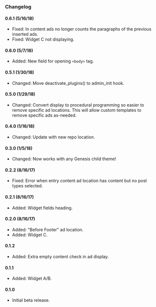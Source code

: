 ### Changelog

#### 0.6.1 (5/16/18)
* Fixed: In content ads no longer counts the paragraphs of the previous inserted ads.
* Fixed: Widget C not displaying.

#### 0.6.0 (5/7/18)
* Added: New field for opening `<body>` tag.

#### 0.5.1 (1/30/18)
* Changed: Move deactivate_plugins() to admin_init hook.

#### 0.5.0 (1/29/18)
* Changed: Convert display to procedural programming so easier to remove specific ad locations. This will allow custom templates to remove specific ads as-needed.

#### 0.4.0 (1/16/18)
* Changed: Update with new repo location.

#### 0.3.0 (1/5/18)
* Changed: Now works with any Genesis child theme!

#### 0.2.2 (8/16/17)
* Fixed: Error when entry content ad location has content but no post types selected.

#### 0.2.1 (8/16/17)
* Added: Widget fields heading.

#### 0.2.0 (8/16/17)
* Added: "Before Footer" ad location.
* Added: Widget C.

#### 0.1.2
* Added: Extra empty content check in ad display.

#### 0.1.1
* Added: Widget A/B.

#### 0.1.0
* Initial beta release.
